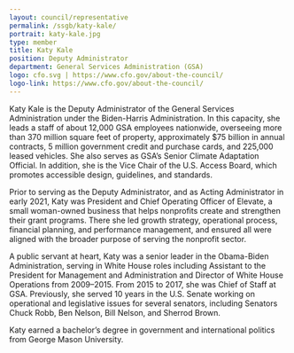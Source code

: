 ```yaml
---
layout: council/representative
permalink: /ssgb/katy-kale/
portrait: katy-kale.jpg
type: member
title: Katy Kale
position: Deputy Administrator
department: General Services Administration (GSA)
logo: cfo.svg | https://www.cfo.gov/about-the-council/
logo-link: https://www.cfo.gov/about-the-council/
---
```


Katy Kale is the Deputy Administrator of the General Services Administration under the Biden-Harris Administration.
In this capacity, she leads a staff of about 12,000 GSA employees nationwide, overseeing more than 370 million square feet of property, approximately $75 billion in annual contracts, 5 million government credit and purchase cards, and 225,000 leased vehicles. She also serves as GSA’s Senior Climate Adaptation Official. In addition, she is the Vice Chair of the U.S. Access Board, which promotes accessible design, guidelines, and standards.

Prior to serving as the Deputy Administrator, and as Acting Administrator in early 2021, Katy was President and Chief Operating Officer of Elevate, a small woman-owned business that helps nonprofits create and strengthen their grant programs. There she led growth strategy, operational process, financial planning, and performance management, and ensured all were aligned with the broader purpose of serving the nonprofit sector.

A public servant at heart, Katy was a senior leader in the Obama-Biden Administration, serving in White House roles including Assistant to the President for Management and Administration and Director of White House Operations from 2009–2015. From 2015 to 2017, she was Chief of Staff at GSA. Previously, she served 10 years in the U.S. Senate working on operational and legislative issues for several senators, including Senators Chuck Robb, Ben Nelson, Bill Nelson, and Sherrod Brown.

Katy earned a bachelor’s degree in government and international politics from George Mason University.